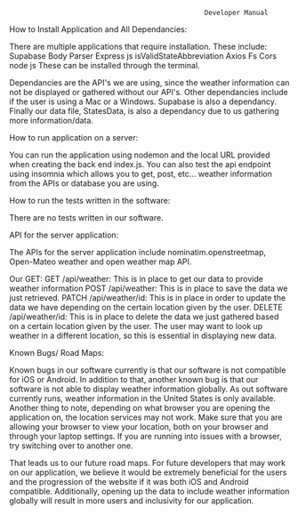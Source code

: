                                                      Developer Manual

How to Install Application and All Dependancies:


  There are multiple applications that require installation. These include:
        Supabase
        Body Parser
        Express js
        isValidStateAbbreviation
        Axios
        Fs
        Cors
        node js
  These can be installed through the terminal.

  Dependancies are the API's we are using, since the weather information can not be displayed or gathered without our API's. Other dependancies include if the user is using a Mac or a Windows. Supabase is also a dependancy. Finally our data file, StatesData, is also a dependancy due to us gathering more information/data. 
  


How to run application on a server:


  You can run the application using nodemon and the local URL provided when creating the back end index.js. You can also
  test the api endpoint using insomnia which allows you to get, post, etc... weather information from the APIs or database you are using.
  

How to run the tests written in the software:


  There are no tests written in our software. 


API for the server application:

  The APIs for the server application include nominatim.openstreetmap, Open-Mateo weather and open weather map API.

  Our GET:
    GET /api/weather:
      This is in place to get our data to provide weather information
    POST /api/weather:
      This is in place to save the data we just retrieved.
    PATCH /api/weather/id:
      This is in place in order to update the data we have depending on the certain location given by the user.
    DELETE /api/weather/id:
      This is in place to delete the data we just gathered based on a certain location given by the user. The user may want to look up weather in a different location, so this is essential in displaying new data. 

    


Known Bugs/ Road Maps:


  Known bugs in our software currently is that our software is not compatible for iOS or Android. In addition to that, another known bug is that our software is not able to display weather information globally. As out software currently runs, weather information in the United States is only available. Another thing to note, depending on what browser you are opening the application on, the location services may not work. Make sure that you are allowing your browser to view your location, both on your browser and through your laptop settings. If you are running into issues with a browser, try switching over to another one. 

That leads us to our future road maps. For future developers that may work on our application, we believe it would be extremely beneficial for the users and the progression of the website if it was both iOS and Android compatible. Additionally, opening up the data to include weather information globally will result in more users and inclusivity for our application. 
